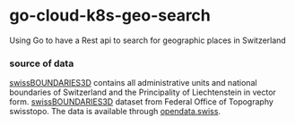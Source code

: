 # go-cloud-k8s-geo-search
Using Go to have a Rest api to search for geographic places in Switzerland

### source of data

[swissBOUNDARIES3D](https://opendata.swiss/en/dataset/swissboundaries3d) contains all administrative units and national boundaries of Switzerland and the Principality of Liechtenstein in vector form. [swissBOUNDARIES3D](https://www.swisstopo.admin.ch/en/landscape-model-swissboundaries3d) dataset from Federal Office of Topography swisstopo. The data is available through [opendata.swiss](https://opendata.swiss/en).


